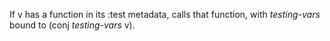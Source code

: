   If v has a function in its :test metadata, calls that function,
  with *testing-vars* bound to (conj *testing-vars* v).